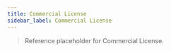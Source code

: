 ```yaml
---
title: Commercial License
sidebar_label: Commercial License
---
```


> Reference placeholder for Commercial License.
